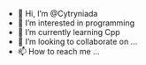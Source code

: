 - 👋 Hi, I’m @Cytryniada
- 👀 I’m interested in programming
- 🌱 I’m currently learning Cpp 
- 💞️ I’m looking to collaborate on ...
- 📫 How to reach me ...

<!---
Cytryniada/Cytryniada is a ✨ special ✨ repository because its `README.md` (this file) appears on your GitHub profile.
You can click the Preview link to take a look at your changes.
--->
